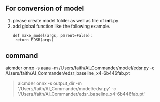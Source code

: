## For conversion of model

1. please create model folder as well as file of __init__.py
2. add global function like the following example.
   ```
   def make_model(args, parent=False):
    return EDSR(args)
   ```

## command

aicmder onnx -s aaaa -m /Users/faith/AI_Commander/model/edsr.py -c /Users/faith/AI_Commander/edsr_baseline_x4-6b446fab.pt

> aicmder onnx -s output_dir -m '/Users/faith/AI_Commander/model/edsr.py' -c '/Users/faith/AI_Commander/edsr_baseline_x4-6b446fab.pt'
